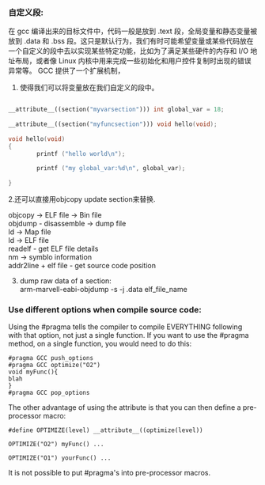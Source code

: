 
### 自定义段:  
在 gcc 编译出来的目标文件中，代码一般是放到 .text 段，全局变量和静态变量被放到 .data 和 .bss 段。这只是默认行为，我们有时可能希望变量或某些代码放在一个自定义的段中去以实现某些特定功能，比如为了满足某些硬件的内存和 I/O 地址布局，或者像 Linux 内核中用来完成一些初始化和用户控件复制时出现的错误异常等。
GCC 提供了一个扩展机制，
1. 使得我们可以将变量放在我们自定义的段中。
```cpp

__attribute__((section("myvarsection"))) int global_var = 18;
 
__attribute__((section("myfuncsection"))) void hello(void);
 
void hello(void)
{
        printf ("hello world\n");
 
        printf ("my global_var:%d\n", global_var);
 
}
```
2.还可以直接用objcopy update section来替换.  

objcopy -> ELF file -> Bin file    
objdump - disassemble -> dump file   
ld -> Map file   
ld -> ELF file  
readelf - get ELF file details  
nm -> symblo information  
addr2line + elf file - get source code position   


3. dump raw data of a section:  
arm-marvell-eabi-objdump -s -j .data elf_file_name



### Use different options when compile source code: 
Using the #pragma tells the compiler to compile EVERYTHING following with that option, not just a single function. If you want to use the #pragma method, on a single function, you would need to do this:

```
#pragma GCC push_options
#pragma GCC optimize("O2")
void myFunc(){
blah
}
#pragma GCC pop_options
```

The other advantage of using the attribute is that you can then define a pre-processor macro:

```
#define OPTIMIZE(level) __attribute__((optimize(level))

OPTIMIZE("O2") myFunc() ...

OPTIMIZE("O1") yourFunc() ...
```
It is not possible to put #pragma's into pre-processor macros.
